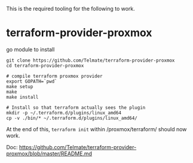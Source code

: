 This is the required tooling for the following to work.

# terraform-provider-proxmox

go module to install

```
git clone https://github.com/Telmate/terraform-provider-proxmox
cd terraform-provider-proxmox

# compile terraform proxmox provider
export GOPATH=`pwd`
make setup
make
make install

# Install so that terraform actually sees the plugin
mkdir -p ~/.terraform.d/plugins/linux_amd64
cp -v ./bin/* ~/.terraform.d/plugins/linux_amd64/
```

At the end of this, `terraform init` within /proxmox/terraform/ should now
work.

Doc: https://github.com/Telmate/terraform-provider-proxmox/blob/master/README.md

